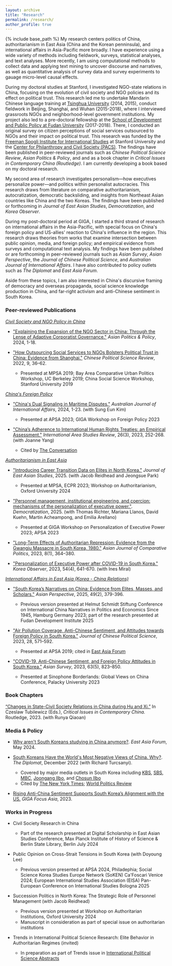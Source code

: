 ```yaml
---
layout: archive
title: "Research"
permalink: /research/
author_profile: true
---
```


{% include base_path %}
My research centers politics of China, authoritarianism in East Asia (China and the Korean penninsula), and international affairs in Asia-Pacific more broadly. I have experience using a wide variety of methods including fieldwork, surveys, statistical analyses, and text analyses. More recently, I am using computational methods to collect data and applying text mining to uncover discourse and narratives, as well as quantitative analysis of survey data and survey experiments to gauage micro-level causal effects.

During my doctoral studies at Stanford, I investigated NGO-state relations in China, focusing on the evolution of civil society and NGO policies and its effect on political trust. This research led me to undertake Mandarin Chinese language training at [Tsinghua University](https://www.tsinghua.edu.cn/en/) (2014, 2015), conduct fieldwork in Beijing, Shanghai, and Wuhan (2015-2018), where I interviewed grassroots NGOs and neighborhood-level government institutions. My project also led to a pre-doctoral fellowship at the [School of Development and Public Policy at Fudan University](https://www.fudan.edu.cn/en/2019/0514/c295a96700/page.psp) (2017-2018). There, I conducted an original survey on citizen perceptions of social services outsourced to NGOs and their impact on political trust. This research was funded by the [Freeman Spogli Institute for International Studies](https://fsi.stanford.edu/) at Stanford University and the [Center for Philanthropy and Civil Society (PACS)](https://pacscenter.stanford.edu/). The findings have been published in peer-reviewed journals such as *Chinese Political Science Review*, *Asian Politics & Policy*, and and as a book chapter in *Critical Issues in Contemporary China (Routledge)*. I am currently developing a book based on my doctoral research.

My second area of research investigates personalism—how executives personalize power—and politics within personalist autocracies. This research draws from literature on comparative authoritarianism, autocratization, democratic backsliding, and insights from Northeast Asian countries like China and the two Koreas. The findings have been published or forthcoming in *Journal of East Asian Studies*, *Democratization*, and *Korea Observer*.

During my post-doctoral period at GIGA, I started a third strand of research on international affairs in the Asia-Pacific, with special focus on China's foreign policy and US-allies' reaction to China's influence in the region. This research draws theories from works that examine intersection between public opinion, media, and foreign policy; and empirical evidence from surveys and computational text analysis. My findings have been published or are forthcoming in peer-reviewed journals such as *Asian Survey*, *Asian Perspective*, the *Journal of Chinese Political Science*, and *Australian Journal of International Affairs*. I have also contributed to policy outlets such as *The Diplomat* and *East Asia Forum*.

Aside from these topics, I am also interested in China's discursive framing of democracy and overseas propaganda, social science knowledge production in China, and far-right activism and anti-Chinese sentiment in South Korea.

### Peer-reviewed Publications

<ins>*Civil Society and NGO Policy in China*</ins>

- ["Explaining the Expansion of the NGO Sector in China: Through the Lense of Adaptive Corporatist Governance."](https://onlinelibrary.wiley.com/doi/10.1111/aspp.12752) *Asian Politics & Policy*, 2024, 1-18.

- ["How Outsourcing Social Services to NGOs Bolsters Political Trust in China: Evidence from Shanghai."](https://link.springer.com/article/10.1007/s41111-021-00207-z) *Chinese Political Science Review*, 2022, 9, 36–62.
    * Presented at MPSA 2019; Bay Area Comparative Urban Politics Workshop, UC Berkeley 2019; China Social Science Workshop, Stanford University 2019 

<ins>*China's Foreign Policy*</ins>

- ["China's Dual Signaling in Maritime Disputes."](https://www.tandfonline.com/doi/full/10.1080/10357718.2024.2394179) *Australian Journal of International Affairs*, 2024, 1-23. (with Sung Eun Kim)
     * Presented at APSA 2023; GIGA Workshop on Foreign Policy 2023

- ["China’s Adherence to International Human Rights Treaties: an Empirical Assessment."](https://journals.sagepub.com/doi/10.1177/22338659231175830) *International Area Studies Review*, 26(3), 2023, 252-268. (with Joanne Yang)
     * Cited by [The Conversation](https://theconversation.com/how-to-encourage-china-to-become-a-law-abiding-member-of-the-rules-based-international-order-218223)  
  
<ins>*Authoritarianism in East Asia*</ins>

- ["Introducing Career Transition Data on Elites in North Korea."](https://www.cambridge.org/core/journals/journal-of-east-asian-studies/article/introducing-career-transition-data-on-elites-in-north-korea/D381AB27F1C503A7D8C4A9F8243C82A1) *Journal of East Asian Studies*, 2025. (with Jacob Reidhead and Jeongsue Park)
     * Presented at MPSA, ECPR 2023; Workshop on Authoritarianism, Oxford University 2024

- ["Personnel management, institutional engineering, and coercion: mechanisms of the personalization of executive power."](https://doi.org/10.1080/13510347.2025.2551068). *Democratization*, 2025. (with Thomas Richter, Mariana Llanos, David Kuehn, Martin Acheampong, and Emilia Arellano)
     * Presented at GIGA Workshop on Personalization of Executive Power 2023; APSA 2023

- ["Long-Term Effects of Authoritarian Repression: Evidence from the Gwangju Massacre in South Korea, 1980."](https://journals.sagepub.com/doi/epub/10.1177/20578911221147994) *Asian Journal of Comparative Politics*, 2023, 8(1), 364–380. 

- ["Personalization of Executive Power after COVID-19 in South Korea."](https://scholar.kyobobook.co.kr/article/detail/4010068022214) *Korea Observer*, 2023, 54(4), 641-670. (with Ines Miral)

<ins>*International Affairs in East Asia (Korea - China Relations)*</ins>

- ["South Korea’s Narratives on China: Evidence from Elites, Masses, and Scholars."](https://muse.jhu.edu/pub/1/article/960999) *Asian Perspective*, 2025, 49(2), 379-396.
     * Previous version presented at Helmut Schmidt Stiftung Conference on International China Narratives in Politics and Economics Since 1945, Hamburg Germany 2023; part of the research presented at Fudan Development Institute 2025

- ["Air Pollution Coverage, Anti-Chinese Sentiment, and Attitudes towards Foreign Policy in South Korea."](https://doi.org/10.1007/s11366-023-09849-z) *Journal of Chinese Political Science*, 2023, 28, 571–592.
     * Presented at APSA 2019; cited in [East Asia Forum](https://eastasiaforum.org/2024/05/24/why-arent-south-koreans-studying-in-china-anymore/)

- ["COVID-19, Anti-Chinese Sentiment, and Foreign Policy Attitudes in South Korea."](https://t.co/ulZlIiRwHZ) *Asian Survey*, 2023, 63(5), 823–850.
     * Presented at Sinophone Borderlands: Global Views on China Conference, Palacky University 2023

### Book Chapters

[“Changes in State-Civil Society Relations in China during Hu and Xi.”](https://www.taylorfrancis.com/chapters/edit/10.4324/9781003227014-4/state-civil-society-relations-china-hu-jintao-xi-jinping-runya-qiaoan-esther-song?context=ubx&refId=457ddd66-47a6-4d74-8d98-0df445118c89) In Czeslaw Tubilewicz (Eds.), *Critical Issues in Contemporary China.* Routledge, 2023. (with Runya Qiaoan)

### Media & Policy

- [Why aren't South Koreans studying in China anymore?](https://eastasiaforum.org/2024/05/24/why-arent-south-koreans-studying-in-china-anymore/). *East Asia Forum*, May 2024.   

- [South Koreans Have the World's Most Negative Views of China. Why?](https://thediplomat.com/2022/12/south-koreans-have-the-worlds-most-negative-views-of-china-why/). *The Diplomat*, December 2022 (with Richard Turcsanyi).
   * Covered by major media outlets in South Korea including [KBS](https://news.kbs.co.kr/news/view.do?ncd=6207159&ref=A), [SBS](https://news.sbs.co.kr/news/endPage.do?news_id=N1007024887&plink=ORI&cooper=NAVER), [MBC](https://imnews.imbc.com/replay/2022/nwtoday/article/6440097_35752.html), [Joongang Ilbo](https://www.joongang.co.kr/article/25129259), and [Chosun Ilbo](https://www.chosun.com/international/international_general/2022/12/28/NSJ6CQ37RNEM3JOVZWWAZDRAAI/?utm_source=naver&utm_medium=referral&utm_campaign=naver-news)
   * Cited by [The New York Times](https://www.nytimes.com/2023/04/10/opinion/south-korea-japan-china-relations.html); [World Politics Review](https://www.worldpoliticsreview.com/china-south-korea-yoon/)     

- [Rising Anti-China Sentiment Supports South Korea’s Alignment with the US.](https://www.giga-hamburg.de/en/publications/giga-focus/rising-anti-china-sentiment-supports-south-koreas-alignment-with-the-us) *GIGA Focus Asia*, 2023.

### Works in Progress

- Civil Society Research in China
   * Part of the research presented at Digital Scholarship in East Asian Studies Conference, Max Planck Institute of History of Science & Berlin State Library, Berlin July 2024

- Public Opinion on Cross-Strait Tensions in South Korea (with Doyoung Lee)
   * Previous version presented at APSA 2024, Philadephia; Social Science Korea Studies Europe Network (SoKEN) Ca'Foscari Venice 2024; European International Studies Association (EISA) Pan-European Conference on International Studies Bologna 2025
  
- Succession Politics in North Korea: The Strategic Role of Personnel Management (with Jacob Reidhead)
   * Previous version presented at Workshop on Authoritarian Institutions, Oxford University 2024
   * Manuscript in consideration as part of special issue on authoritarian institutions

- Trends in International Political Science Research: Elite Behavior in Authoritarian Regimes (invited)
   * In preparation as part of Trends issue in [International Political Science Abstracts](https://journals.sagepub.com/home/IAB)

